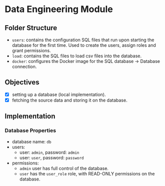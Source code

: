 # Data Engineering Module

## Folder Structure

* `users`: contains the configuration SQL files that run upon starting the database for the first time. Used to create the users, assign roles and grant permissions.
* `load`: contains the SQL files to load csv files into the database.
* `docker`: configures the Docker image for the SQL database -> Database connection.


## Objectives

- [x] setting up a database (local implementation).
- [x] fetching the source data and storing it on the database.

## Implementation

### Database Properties

* database name: `db`
* users:
    * user: `admin`, password: `admin`
    * user: `user`, password: `password`
* permissions:
    * `admin` user has full control of the database.
    * `user` has the `user_role` role, with READ-ONLY permissions on the database.
